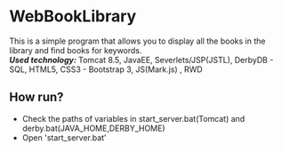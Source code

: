 # WebBookLibrary
This is a simple program that allows you to display all the books in the library and find books for keywords.
<br>***Used technology:*** Tomcat 8.5, JavaEE, Severlets/JSP(JSTL), DerbyDB - SQL, HTML5, CSS3 - Bootstrap 3, JS(Mark.js) , RWD
## How run?
* Check the paths of variables in start_server.bat(Tomcat) and derby.bat(JAVA_HOME,DERBY_HOME)
* Open 'start_server.bat'
